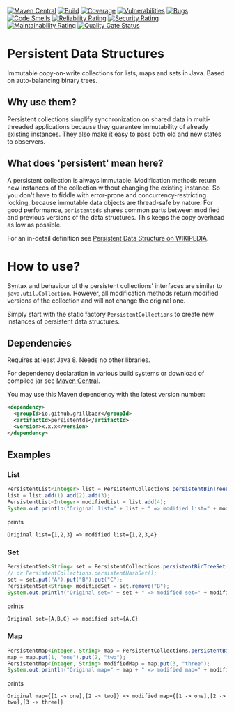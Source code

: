 [![Maven Central](https://maven-badges.herokuapp.com/maven-central/io.github.grillbaer/persistentds/badge.svg)](https://maven-badges.herokuapp.com/maven-central/io.github.grillbaer/persistentds)
[![Build](https://github.com/grillbaer/persistentds/workflows/Maven%20Build/badge.svg)](https://github.com/grillbaer/persistentds/actions?query=workflow%3A%22Maven+Build%22)
[![Coverage](https://sonarcloud.io/api/project_badges/measure?project=grillbaer_persistentds&metric=coverage)](https://sonarcloud.io/dashboard?id=grillbaer_persistentds)
[![Vulnerabilities](https://sonarcloud.io/api/project_badges/measure?project=grillbaer_persistentds&metric=vulnerabilities)](https://sonarcloud.io/dashboard?id=grillbaer_persistentds)
[![Bugs](https://sonarcloud.io/api/project_badges/measure?project=grillbaer_persistentds&metric=bugs)](https://sonarcloud.io/dashboard?id=grillbaer_persistentds)
[![Code Smells](https://sonarcloud.io/api/project_badges/measure?project=grillbaer_persistentds&metric=code_smells)](https://sonarcloud.io/dashboard?id=grillbaer_persistentds)
[![Reliability Rating](https://sonarcloud.io/api/project_badges/measure?project=grillbaer_persistentds&metric=reliability_rating)](https://sonarcloud.io/dashboard?id=grillbaer_persistentds)
[![Security Rating](https://sonarcloud.io/api/project_badges/measure?project=grillbaer_persistentds&metric=security_rating)](https://sonarcloud.io/dashboard?id=grillbaer_persistentds)
[![Maintainability Rating](https://sonarcloud.io/api/project_badges/measure?project=grillbaer_persistentds&metric=sqale_rating)](https://sonarcloud.io/dashboard?id=grillbaer_persistentds)
[![Quality Gate Status](https://sonarcloud.io/api/project_badges/measure?project=grillbaer_persistentds&metric=alert_status)](https://sonarcloud.io/dashboard?id=grillbaer_persistentds)

# Persistent Data Structures
Immutable copy-on-write collections for lists, maps and sets in Java. Based on auto-balancing binary trees.

## Why use them?
Persistent collections simplify synchronization on shared data in multi-threaded applications because they guarantee immutability of already existing instances. They also make it easy to pass both old and new states to observers.

## What does 'persistent' mean here?
A persistent collection is always immutable. Modification methods return new instances of the collection without changing the existing instance. So you don't have to fiddle with error-prone and concurrency-restricting locking, because immutable data objects are thread-safe by nature.
For good performance, `peristentsds` shares common parts between modified and previous versions of the data structures. This keeps the copy overhead as low as possible.

For an in-detail definition see [Persistent Data Structure on WIKIPEDIA](https://en.wikipedia.org/wiki/Persistent_data_structure).

# How to use?
Syntax and behaviour of the persistent collections' interfaces are similar to `java.util.Collection`. However, all modification methods return modified versions of the collection and will not change the original one.

Simply start with the static factory `PersistentCollections` to create new instances of persistent data structures.

## Dependencies
Requires at least Java 8. Needs no other libraries.

For dependency declaration in various build systems or download of compiled jar see [Maven Central](https://search.maven.org/search?q=g:io.github.grillbaer%20AND%20a:persistentds).

You may use this Maven dependency with the latest version number:
```xml
<dependency>
  <groupId>io.github.grillbaer</groupId>
  <artifactId>persistentds</artifactId>
  <version>x.x.x</version>
</dependency>
```

## Examples
### List
```java
PersistentList<Integer> list = PersistentCollections.persistentBinTreeList();
list = list.add(1).add(2).add(3);
PersistentList<Integer> modifiedList = list.add(4);
System.out.println("Original list=" + list + " => modified list=" + modifiedList);
```
prints

    Original list={1,2,3} => modified list={1,2,3,4}

### Set
```java
PersistentSet<String> set = PersistentCollections.persistentBinTreeSet();
// or PersistentCollections.persistentHashSet();
set = set.put("A").put("B").put("C");
PersistentSet<String> modifiedSet = set.remove("B");
System.out.println("Original set=" + set + " => modified set=" + modifiedSet);
```
prints

    Original set={A,B,C} => modified set={A,C}

### Map
```java
PersistentMap<Integer, String> map = PersistentCollections.persistentBinTreeMap();
map = map.put(1, "one").put(2, "two");
PersistentMap<Integer, String> modifiedMap = map.put(3, "three");
System.out.println("Original map=" + map + " => modified map=" + modifiedMap);
```
prints

    Original map={[1 -> one],[2 -> two]} => modified map={[1 -> one],[2 -> two],[3 -> three]}
